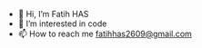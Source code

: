 - 👋 Hi, I’m Fatih HAS
- 👀 I’m interested in code
- 📫 How to reach me fatihhas2609@gmail.com

<!---
fathasss/fathasss is a ✨ special ✨ repository because its `README.md` (this file) appears on your GitHub profile.
You can click the Preview link to take a look at your changes.
--->
